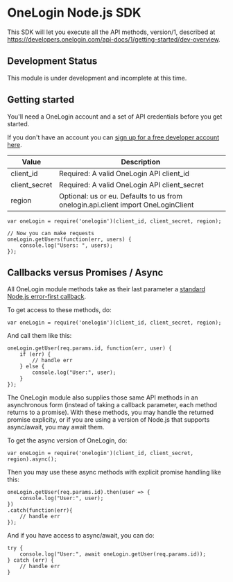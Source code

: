 # OneLogin Node.js SDK

This SDK will let you execute all the API methods, version/1, described at https://developers.onelogin.com/api-docs/1/getting-started/dev-overview.

## Development Status

This module is under development and incomplete at this time.

## Getting started

You'll need a OneLogin account and a set of API credentials before you get started.

If you don't have an account you can [sign up for a free developer account here](https://www.onelogin.com/developer-signup).

| Value         | Description |
| ------------- | ----------- |
| client_id     | Required: A valid OneLogin API client_id |
| client_secret | Required: A valid OneLogin API client_secret |
| region        | Optional: us or eu. Defaults to us from onelogin.api.client import OneLoginClient |

    var oneLogin = require('onelogin')(client_id, client_secret, region);

    // Now you can make requests 
    oneLogin.getUsers(function(err, users) {
        console.log("Users: ", users);
    });

## Callbacks versus Promises / Async

All OneLogin module methods take as their last parameter a [standard Node.js error-first callback](http://fredkschott.com/post/2014/03/understanding-error-first-callbacks-in-node-js/).

To get access to these methods, do:

    var oneLogin = require('onelogin')(client_id, client_secret, region);

And call them like this:

    oneLogin.getUser(req.params.id, function(err, user) {
        if (err) {
            // handle err
        } else {
            console.log("User:", user);
        }
    });

The OneLogin module also supplies those same API methods in an asynchronous form (instead of taking a callback parameter, each method returns to a promise).  With these methods, you may handle the returned promise explicity, or if you are using a version of Node.js that supports async/await, you may await them.

To get the async version of OneLogin, do:

    var oneLogin = require('onelogin')(client_id, client_secret, region).async();

Then you may use these async methods with explicit promise handling like this:

    oneLogin.getUser(req.params.id).then(user => {
        console.log("User:", user);     
    })
    .catch(function(err){
        // handle err
    });

And if you have access to async/await, you can do:

    try {
        console.log("User:", await oneLogin.getUser(req.params.id));     
    } catch (err) {
        // handle err
    }

